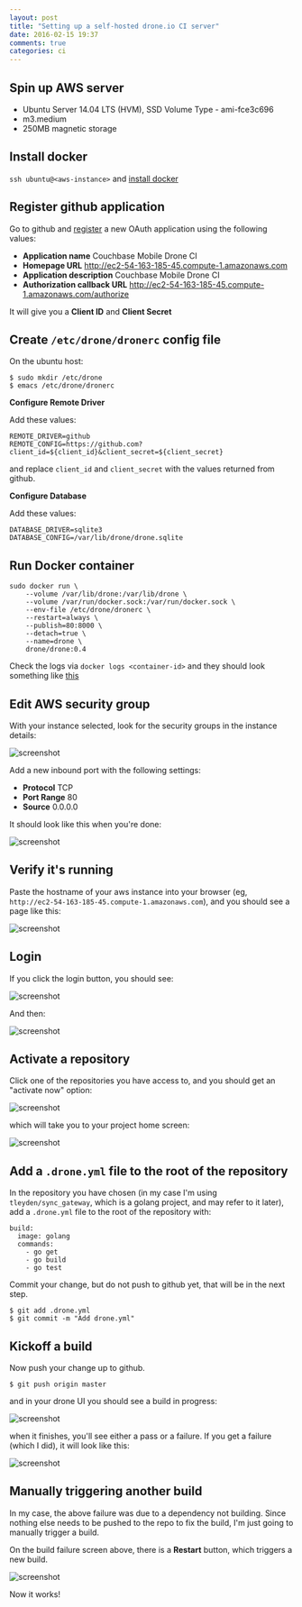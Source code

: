 ```yaml
---
layout: post
title: "Setting up a self-hosted drone.io CI server"
date: 2016-02-15 19:37
comments: true
categories: ci
---
```


## Spin up AWS server

* Ubuntu Server 14.04 LTS (HVM), SSD Volume Type - ami-fce3c696
* m3.medium
* 250MB magnetic storage

## Install docker

`ssh ubuntu@<aws-instance>` and [install docker](https://docs.docker.com/engine/installation/linux/ubuntulinux/)

## Register github application

Go to github and [register](https://github.com/settings/applications/new) a new OAuth application using the following values:

* **Application name** Couchbase Mobile Drone CI
* **Homepage URL** http://ec2-54-163-185-45.compute-1.amazonaws.com
* **Application description** Couchbase Mobile Drone CI
* **Authorization callback URL** http://ec2-54-163-185-45.compute-1.amazonaws.com/authorize

It will give you a **Client ID** and **Client Secret**

## Create `/etc/drone/dronerc` config file

On the ubuntu host:

```
$ sudo mkdir /etc/drone
$ emacs /etc/drone/dronerc
```

**Configure Remote Driver**

Add these values:

```
REMOTE_DRIVER=github
REMOTE_CONFIG=https://github.com?client_id=${client_id}&client_secret=${client_secret}
```

and replace `client_id` and `client_secret` with the values returned from github.

**Configure Database**

Add these values:

```
DATABASE_DRIVER=sqlite3
DATABASE_CONFIG=/var/lib/drone/drone.sqlite
```

## Run Docker container

```
sudo docker run \
	--volume /var/lib/drone:/var/lib/drone \
	--volume /var/run/docker.sock:/var/run/docker.sock \
	--env-file /etc/drone/dronerc \
	--restart=always \
	--publish=80:8000 \
	--detach=true \
	--name=drone \
	drone/drone:0.4
```

Check the logs via `docker logs <container-id>` and they should look something like [this](https://gist.github.com/tleyden/db0a894c30b4811a5deb)


## Edit AWS security group

With your instance selected, look for the security groups in the instance details:

![screenshot](http://tleyden-misc.s3.amazonaws.com/blog_images/drone_setup_security_group.png)

Add a new inbound port with the following settings:

* **Protocol** TCP
* **Port Range** 80
* **Source** 0.0.0.0

It should look like this when you're done:

![screenshot](http://tleyden-misc.s3.amazonaws.com/blog_images/drone_setup_security_group2.png)


## Verify it's running

Paste the hostname of your aws instance into your browser (eg, `http://ec2-54-163-185-45.compute-1.amazonaws.com`), and you should see a page like this:

![screenshot](http://tleyden-misc.s3.amazonaws.com/blog_images/drone_login_screen.png)

## Login

If you click the login button, you should see:

![screenshot](http://tleyden-misc.s3.amazonaws.com/blog_images/drone_github_authorize.png)

And then:

![screenshot](http://tleyden-misc.s3.amazonaws.com/blog_images/drone_post_github_login.png)


## Activate a repository

Click one of the repositories you have access to, and you should get an "activate now" option:

![screenshot](http://tleyden-misc.s3.amazonaws.com/blog_images/drone_activate_now.png)

which will take you to your project home screen:

![screenshot](http://tleyden-misc.s3.amazonaws.com/blog_images/drone_project_home.png)

## Add a `.drone.yml` file to the root of the repository

In the repository you have chosen (in my case I'm using `tleyden/sync_gateway`, which is a golang project, and may refer to it later), add a `.drone.yml` file to the root of the repository with:

```
build:
  image: golang
  commands:
    - go get
    - go build
    - go test
```

Commit your change, but do not push to github yet, that will be in the next step.

```
$ git add .drone.yml
$ git commit -m "Add drone.yml"
```

## Kickoff a build

Now push your change up to github.

```
$ git push origin master
```

and in your drone UI you should see a build in progress:

![screenshot](http://tleyden-misc.s3.amazonaws.com/blog_images/drone_build_running.png)

when it finishes, you'll see either a pass or a failure.  If you get a failure (which I did), it will look like this:

![screenshot](http://tleyden-misc.s3.amazonaws.com/blog_images/drone_build_failure.png)


## Manually triggering another build

In my case, the above failure was due to a dependency not building.  Since nothing else needs to be pushed to the repo to fix the build, I'm just going to manually trigger a build.

On the build failure screen above, there is a **Restart** button, which triggers a new build.

![screenshot](http://tleyden-misc.s3.amazonaws.com/blog_images/drone_build_success.png)

Now it works!










